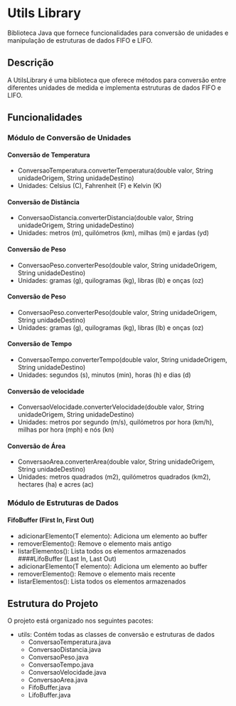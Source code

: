 # Utils Library
Biblioteca Java que fornece funcionalidades para conversão de unidades e manipulação de estruturas de dados FIFO e LIFO.

## Descrição
A UtilsLibrary é uma biblioteca que oferece métodos para conversão entre diferentes unidades de medida e implementa estruturas de dados FIFO e LIFO.

## Funcionalidades
### Módulo de Conversão de Unidades
#### Conversão de Temperatura
- ConversaoTemperatura.converterTemperatura(double valor, String unidadeOrigem, String unidadeDestino)
- Unidades: Celsius (C), Fahrenheit (F) e Kelvin (K)
#### Conversão de Distância
- ConversaoDistancia.converterDistancia(double valor, String unidadeOrigem, String unidadeDestino)
- Unidades: metros (m), quilómetros (km), milhas (mi) e jardas (yd)
#### Conversão de Peso
- ConversaoPeso.converterPeso(double valor, String unidadeOrigem, String unidadeDestino)
- Unidades: gramas (g), quilogramas (kg), libras (lb) e onças (oz)
#### Conversão de Peso
- ConversaoPeso.converterPeso(double valor, String unidadeOrigem, String unidadeDestino)
- Unidades: gramas (g), quilogramas (kg), libras (lb) e onças (oz)
#### Conversão de Tempo
- ConversaoTempo.converterTempo(double valor, String unidadeOrigem, String unidadeDestino)
- Unidades: segundos (s), minutos (min), horas (h) e dias (d)
#### Conversão de velocidade
- ConversaoVelocidade.converterVelocidade(double valor, String unidadeOrigem, String unidadeDestino)
- Unidades: metros por segundo (m/s), quilómetros por hora (km/h), milhas por hora (mph) e nós (kn)
#### Conversão de Área
- ConversaoArea.converterArea(double valor, String unidadeOrigem, String unidadeDestino)
- Unidades: metros quadrados (m2), quilómetros quadrados (km2), hectares (ha) e acres (ac)

### Módulo de Estruturas de Dados
#### FifoBuffer (First In, First Out)
- adicionarElemento(T elemento): Adiciona um elemento ao buffer
- removerElemento(): Remove o elemento mais antigo
- listarElementos(): Lista todos os elementos armazenados
####LifoBuffer (Last In, Last Out)
- adicionarElemento(T elemento): Adiciona um elemento ao buffer
- removerElemento(): Remove o elemento mais recente
- listarElementos(): Lista todos os elementos armazenados

## Estrutura do Projeto
O projeto está organizado nos seguintes pacotes:
- utils: Contém todas as classes de conversão e estruturas de dados
  - ConversaoTemperatura.java
  - ConversaoDistancia.java
  - ConversaoPeso.java
  - ConversaoTempo.java
  - ConversaoVelocidade.java
  - ConversaoArea.java
  - FifoBuffer.java
  - LifoBuffer.java
